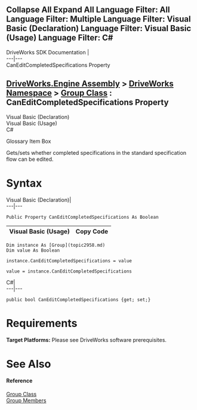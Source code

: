 Collapse All Expand All Language Filter: All  Language Filter: Multiple  Language Filter: Visual Basic (Declaration) Language Filter: Visual Basic (Usage) Language Filter: C#  
---  
DriveWorks SDK Documentation  |   
---|---  
CanEditCompletedSpecifications Property   
  
[DriveWorks.Engine Assembly](topic2156.md) > [DriveWorks Namespace](topic2159.md) > [Group Class](topic2958.md) : CanEditCompletedSpecifications Property  
---  
  
Visual Basic (Declaration)    
Visual Basic (Usage)    
C# 

Glossary Item Box

Gets/sets whether completed specifications in the standard specification flow can be edited. 

# Syntax

Visual Basic (Declaration)|   
---|---  
      
    
    Public Property CanEditCompletedSpecifications As Boolean  
  
Visual Basic (Usage)| Copy Code  
---|---  
      
    
    Dim instance As [Group](topic2958.md)
    Dim value As Boolean
     
    instance.CanEditCompletedSpecifications = value
     
    value = instance.CanEditCompletedSpecifications  
  
C#|   
---|---  
      
    
    public bool CanEditCompletedSpecifications {get; set;}  
  
# Requirements

**Target Platforms:** Please see DriveWorks software prerequisites.

# See Also

#### Reference

[Group Class](topic2958.md)   
[Group Members](topic2959.md)


